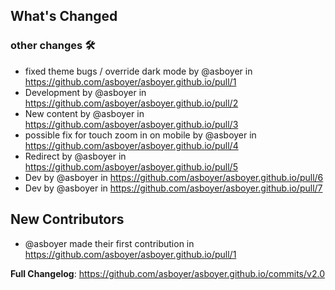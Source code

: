 <!-- Release notes generated using configuration in .github/release.yml at master -->

## What's Changed

### other changes 🛠️

- fixed theme bugs / override dark mode by @asboyer in https://github.com/asboyer/asboyer.github.io/pull/1
- Development by @asboyer in https://github.com/asboyer/asboyer.github.io/pull/2
- New content by @asboyer in https://github.com/asboyer/asboyer.github.io/pull/3
- possible fix for touch zoom in on mobile by @asboyer in https://github.com/asboyer/asboyer.github.io/pull/4
- Redirect by @asboyer in https://github.com/asboyer/asboyer.github.io/pull/5
- Dev by @asboyer in https://github.com/asboyer/asboyer.github.io/pull/6
- Dev by @asboyer in https://github.com/asboyer/asboyer.github.io/pull/7

## New Contributors

- @asboyer made their first contribution in https://github.com/asboyer/asboyer.github.io/pull/1

**Full Changelog**: https://github.com/asboyer/asboyer.github.io/commits/v2.0
